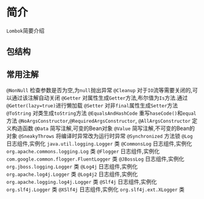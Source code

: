 
# 简介

`Lombok`简要介绍


## 包结构



## 常用注解

`@NonNull`      检查参数是否为空,为`null`抛出异常
`@Cleanup`      对于`IO`流等需要关闭的,可以通过该注解自动关闭
`@Getter`       对属性生成`Getter`方法,布尔值为`Is`方法.通过`@Getter(lazy=true)`进行懒加载
`@Setter`       对非`final`属性生成`Setter`方法
`@ToString`     对类生成`toString`方法
`@EqualsAndHashCode`    重写`haseCode()`和`equal`方法
`@NoArgsConstructor`,`@RequiredArgsConstructor`, `@AllArgsConstructor` 定义构造函数
`@Data`         简写注解,可变的Bean对象
`@Value`        简写注解,不可变的Bean的对象
`@SneakyThrows` 将编译时异常改为运行时异常
`@Synchronized` 方法锁
`@Log`          日志组件,实例化 `java.util.logging.Logger` 类
`@CommonsLog`   日志组件,实例化 `org.apache.commons.logging.Log` 类
`@Flogger`      日志组件,实例化 `com.google.common.flogger.FluentLogger` 类
`@JBossLog`     日志组件,实例化 `org.jboss.logging.Logger` 类
`@Log4j`        日志组件,实例化 `org.apache.log4j.Logger` 类
`@Log4j2`       日志组件,实例化 `org.apache.logging.log4j.Logger` 类
`@Slf4j`        日志组件,实例化 `org.slf4j.Logger` 类
`@XSlf4j`       日志组件,实例化 `org.slf4j.ext.XLogger` 类


